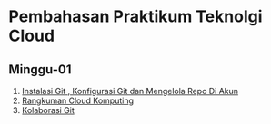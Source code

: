 # Pembahasan Praktikum Teknolgi Cloud
## Minggu-01

1.  [Instalasi Git , Konfigurasi Git dan Mengelola Repo Di Akun](https://github.com/Nurimamasbait/tekn-cloud-computing/blob/master/minggu-01/git-single.md)
2.  [Rangkuman Cloud Komputing](rangkuman-cloud-computing.md)
3.  [Kolaborasi Git](https://github.com/Nurimamasbait/tekn-cloud-computing/blob/master/minggu-01/git-kolaborasi.md)

